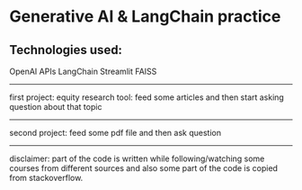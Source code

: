 # Generative AI & LangChain practice

## Technologies used:

OpenAI APIs
LangChain
Streamlit
FAISS

---

first project:
equity research tool:
feed some articles and then start asking question about that topic

---

second project:
feed some pdf file and then ask question

---

disclaimer:
part of the code is written while following/watching some courses from different sources and also some part of the code is copied from stackoverflow.
